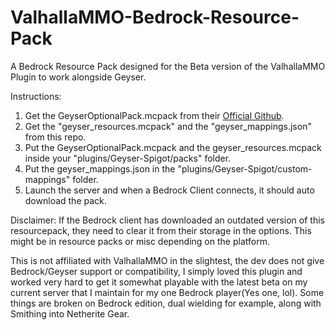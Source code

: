 # ValhallaMMO-Bedrock-Resource-Pack
A Bedrock Resource Pack designed for the Beta version of the ValhallaMMO Plugin to work alongside Geyser.

Instructions:
1. Get the GeyserOptionalPack.mcpack from their [Official Github](https://github.com/GeyserMC/GeyserOptionalPack).
2. Get the "geyser_resources.mcpack" and the "geyser_mappings.json" from this repo.
3. Put the GeyserOptionalPack.mcpack and the geyser_resources.mcpack inside your "plugins/Geyser-Spigot/packs" folder.
4. Put the geyser_mappings.json in the "plugins/Geyser-Spigot/custom-mappings" folder.
5. Launch the server and when a Bedrock Client connects, it should auto download the pack.

Disclaimer: If the Bedrock client has downloaded an outdated version of this resourcepack, they need to clear it from their storage in the options. This might be in resource packs or misc depending on the platform.

This is not affiliated with ValhallaMMO in the slightest, the dev does not give Bedrock/Geyser support or compatibility, I simply loved this plugin and worked very hard to get it somewhat playable with the latest beta on my current server that I maintain for my one Bedrock player(Yes one, lol). Some things are broken on Bedrock edition, dual wielding for example, along with Smithing into Netherite Gear.
